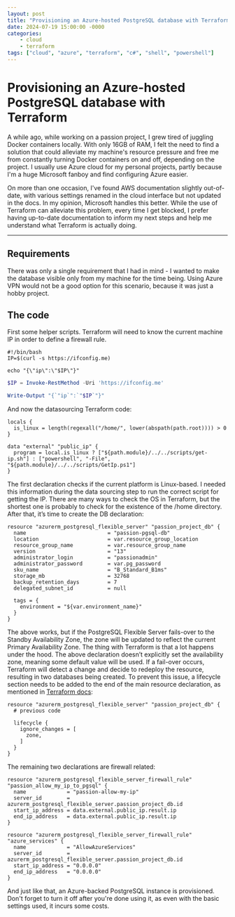 ```yaml
---
layout: post
title: "Provisioning an Azure-hosted PostgreSQL database with Terraform"
date: 2024-07-19 15:00:00 -0000
categories: 
    - cloud
    - terraform
tags: ["cloud", "azure", "terraform", "c#", "shell", "powershell"]
---
```


# Provisioning an Azure-hosted PostgreSQL database with Terraform

A while ago, while working on a passion project, I grew tired of juggling Docker containers locally. With only 16GB of RAM, I felt the need to find a solution that could alleviate my machine's resource pressure and free me from constantly turning Docker containers on and off, depending on the project. I usually use Azure cloud for my personal projects, partly because I'm a huge Microsoft fanboy and find configuring Azure easier.

On more than one occasion, I've found AWS documentation slightly out-of-date, with various settings renamed in the cloud interface but not updated in the docs. In my opinion, Microsoft handles this better. While the use of Terraform can alleviate this problem, every time I get blocked, I prefer having up-to-date documentation to inform my next steps and help me understand what Terraform is actually doing.

---

## Requirements

There was only a single requirement that I had in mind - I wanted to make the database visible only from my machine for the time being. Using Azure VPN would not be a good option for this scenario, because it was just a hobby project. 

## The code

First some helper scripts. Terraform will need to know the current machine IP in order to define a firewall rule.

```shell
#!/bin/bash
IP=$(curl -s https://ifconfig.me)

echo "{\"ip\":\"$IP\"}"

```

```powershell
$IP = Invoke-RestMethod -Uri 'https://ifconfig.me'

Write-Output "{`"ip`":`"$IP`"}"
```

And now the datasourcing Terraform code:

```plaintext
locals {
  is_linux = length(regexall("/home/", lower(abspath(path.root)))) > 0
}

data "external" "public_ip" {
  program = local.is_linux ? ["${path.module}/../../scripts/get-ip.sh"] : ["powershell", "-File", "${path.module}/../../scripts/GetIp.ps1"]
}
```

The first declaration checks if the current platform is Linux-based. I needed this information during the data sourcing step to run the correct script for getting the IP. There are many ways to check the OS in Terraform, but the shortest one is probably to check for the existence of the /home directory. After that, it’s time to create the DB declaration:

```plaintext
resource "azurerm_postgresql_flexible_server" "passion_project_db" {
  name                          = "passion-pgsql-db"
  location                      = var.resource_group_location
  resource_group_name           = var.resource_group_name
  version                       = "13"
  administrator_login           = "passionadmin"
  administrator_password        = var.pg_password
  sku_name                      = "B_Standard_B1ms"
  storage_mb                    = 32768
  backup_retention_days         = 7
  delegated_subnet_id           = null

  tags = {
    environment = "${var.environment_name}"
  }
}

```

The above works, but if the PostgreSQL Flexible Server fails-over to the Standby Availability Zone, the zone will be updated to reflect the current Primary Availability Zone. The thing with Terraform is that a lot happens under the hood. The above declaration doesn’t explicitly set the availability zone, meaning some default value will be used. If a fail-over occurs, Terraform will detect a change and decide to redeploy the resource, resulting in two databases being created. To prevent this issue, a lifecycle section needs to be added to the end of the main resource declaration, as mentioned in [Terraform docs](https://registry.terraform.io/providers/hashicorp/azurerm/latest/docs/resources/postgresql_flexible_server):

```plaintext
resource "azurerm_postgresql_flexible_server" "passion_project_db" {
  # previous code

  lifecycle {
    ignore_changes = [
      zone,
    ]
  }
}
```

The remaining two declarations are firewall related:

```plaintext
resource "azurerm_postgresql_flexible_server_firewall_rule" "passion_allow_my_ip_to_pgsql" {
  name             = "passion-allow-my-ip"
  server_id        = azurerm_postgresql_flexible_server.passion_project_db.id
  start_ip_address = data.external.public_ip.result.ip
  end_ip_address   = data.external.public_ip.result.ip
}

resource "azurerm_postgresql_flexible_server_firewall_rule" "azure_services" {
  name             = "AllowAzureServices"
  server_id        = azurerm_postgresql_flexible_server.passion_project_db.id
  start_ip_address = "0.0.0.0"
  end_ip_address   = "0.0.0.0"
}
```

And just like that, an Azure-backed PostgreSQL instance is provisioned. Don't forget to turn it off after you're done using it, as even with the basic settings used, it incurs some costs.
